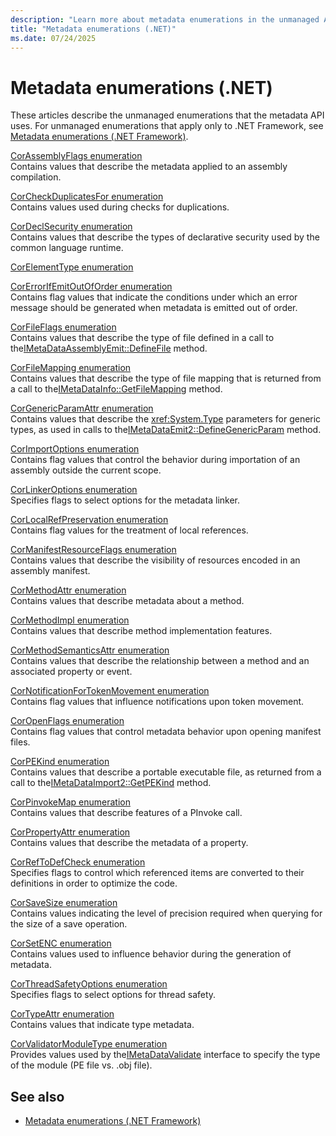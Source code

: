 ```yaml
---
description: "Learn more about metadata enumerations in the unmanaged API (.NET)"
title: "Metadata enumerations (.NET)"
ms.date: 07/24/2025
---
```

# Metadata enumerations (.NET)

These articles describe the unmanaged enumerations that the metadata API uses. For unmanaged enumerations that apply only to .NET Framework, see [Metadata enumerations (.NET Framework)](../../../../framework/unmanaged-api/metadata/metadata-enumerations.md).

[CorAssemblyFlags enumeration](corassemblyflags-enumeration.md)\
Contains values that describe the metadata applied to an assembly compilation.

[CorCheckDuplicatesFor enumeration](corcheckduplicatesfor-enumeration.md)\
Contains values used during checks for duplications.

[CorDeclSecurity enumeration](cordeclsecurity-enumeration.md)\
Contains values that describe the types of declarative security used by the common language runtime.

[CorElementType enumeration](corelementtype-enumeration.md)

[CorErrorIfEmitOutOfOrder enumeration](corerrorifemitoutoforder-enumeration.md)\
Contains flag values that indicate the conditions under which an error message should be generated when metadata is emitted out of order.

[CorFileFlags enumeration](corfileflags-enumeration.md)\
Contains values that describe the type of file defined in a call to the[IMetaDataAssemblyEmit::DefineFile](../interfaces/imetadataassemblyemit-definefile-method.md) method.

[CorFileMapping enumeration](corfilemapping-enumeration.md)\
Contains values that describe the type of file mapping that is returned from a call to the[IMetaDataInfo::GetFileMapping](../interfaces/imetadatainfo-getfilemapping-method.md) method.

[CorGenericParamAttr enumeration](corgenericparamattr-enumeration.md)\
Contains values that describe the <xref:System.Type> parameters for generic types, as used in calls to the[IMetaDataEmit2::DefineGenericParam](../interfaces/imetadataemit2-definegenericparam-method.md) method.

[CorImportOptions enumeration](corimportoptions-enumeration.md)\
Contains flag values that control the behavior during importation of an assembly outside the current scope.

[CorLinkerOptions enumeration](corlinkeroptions-enumeration.md)\
Specifies flags to select options for the metadata linker.

[CorLocalRefPreservation enumeration](corlocalrefpreservation-enumeration.md)\
Contains flag values for the treatment of local references.

[CorManifestResourceFlags enumeration](cormanifestresourceflags-enumeration.md)\
Contains values that describe the visibility of resources encoded in an assembly manifest.

[CorMethodAttr enumeration](cormethodattr-enumeration.md)\
Contains values that describe metadata about a method.

[CorMethodImpl enumeration](cormethodimpl-enumeration.md)\
Contains values that describe method implementation features.

[CorMethodSemanticsAttr enumeration](cormethodsemanticsattr-enumeration.md)\
Contains values that describe the relationship between a method and an associated property or event.

[CorNotificationForTokenMovement enumeration](cornotificationfortokenmovement-enumeration.md)\
Contains flag values that influence notifications upon token movement.

[CorOpenFlags enumeration](coropenflags-enumeration.md)\
Contains flag values that control metadata behavior upon opening manifest files.

[CorPEKind enumeration](corpekind-enumeration.md)\
Contains values that describe a portable executable file, as returned from a call to the[IMetaDataImport2::GetPEKind](../interfaces/imetadataimport2-getpekind-method.md) method.

[CorPinvokeMap enumeration](corpinvokemap-enumeration.md)\
Contains values that describe features of a PInvoke call.

[CorPropertyAttr enumeration](corpropertyattr-enumeration.md)\
Contains values that describe the metadata of a property.

[CorRefToDefCheck enumeration](correftodefcheck-enumeration.md)\
Specifies flags to control which referenced items are converted to their definitions in order to optimize the code.

[CorSaveSize enumeration](corsavesize-enumeration.md)\
Contains values indicating the level of precision required when querying for the size of a save operation.

[CorSetENC enumeration](corsetenc-enumeration.md)\
Contains values used to influence behavior during the generation of metadata.

[CorThreadSafetyOptions enumeration](corthreadsafetyoptions-enumeration.md)\
Specifies flags to select options for thread safety.

[CorTypeAttr enumeration](cortypeattr-enumeration.md)\
Contains values that indicate type metadata.

[CorValidatorModuleType enumeration](corvalidatormoduletype-enumeration.md)\
Provides values used by the[IMetaDataValidate](../interfaces/imetadatavalidate-interface.md) interface to specify the type of the module (PE file vs. .obj file).

## See also

- [Metadata enumerations (.NET Framework)](../../../../framework/unmanaged-api/metadata/metadata-enumerations.md)

